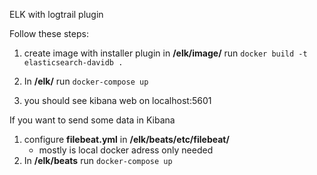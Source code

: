 ELK with logtrail plugin 

Follow these steps:

1. create image with installer plugin
in **/elk/image/** run
`docker build -t elasticsearch-davidb .`
2. In **/elk/** run `docker-compose up`

3. you should see kibana web on localhost:5601


If you want to send some data in Kibana

1. configure **filebeat.yml** in **/elk/beats/etc/filebeat/**
    - mostly is local docker adress only needed
2. In **/elk/beats** run `docker-compose up`